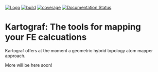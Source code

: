 [![Logo](https://img.shields.io/badge/OSMF-OpenFreeEnergy-%23002f4a)](https://openfree.energy/)
[![build](https://github.com/OpenFreeEnergy/kartograf/actions/workflows/ci.yaml/badge.svg)](https://github.com/OpenFreeEnergy/kartograf/actions/workflows/ci.yaml)
[![coverage](https://codecov.io/gh/OpenFreeEnergy/kartograf/branch/main/graph/badge.svg)](https://codecov.io/gh/OpenFreeEnergy/kartograf)
[![Documentation Status](https://readthedocs.org/projects/kartograf/badge/?version=latest)](https://kartograf.readthedocs.io/en/latest/?badge=latest)

# Kartograf: The tools for mapping your FE calcuations

Kartograf offers at the moment a geometric hybrid topology atom mapper approach. 

More will be here soon!
